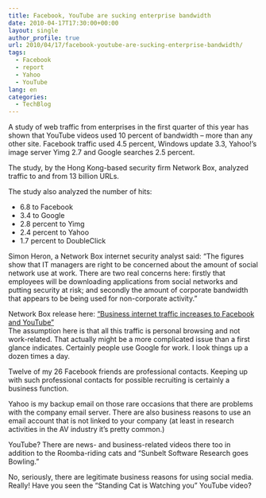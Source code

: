 ```yaml
---
title: Facebook, YouTube are sucking enterprise bandwidth
date: 2010-04-17T17:30:00+00:00
layout: single
author_profile: true
url: 2010/04/17/facebook-youtube-are-sucking-enterprise-bandwidth/
tags:
  - Facebook
  - report
  - Yahoo
  - YouTube
lang: en
categories: 
  - TechBlog
---
```

A study of web traffic from enterprises in the first quarter of this year has shown that YouTube videos used 10 percent of bandwidth – more than any other site. Facebook traffic used 4.5 percent, Windows update 3.3, Yahoo!’s image server Yimg 2.7 and Google searches 2.5 percent.

The study, by the Hong Kong-based security firm Network Box, analyzed traffic to and from 13 billion URLs.

The study also analyzed the number of hits:

  * 6.8 to Facebook
  * 3.4 to Google
  * 2.8 percent to Yimg
  * 2.4 percent to Yahoo
  * 1.7 percent to DoubleClick 

Simon Heron, a Network Box internet security analyst said: “The figures show that IT managers are right to be concerned about the amount of social network use at work. There are two real concerns here: firstly that employees will be downloading applications from social networks and putting security at risk; and secondly the amount of corporate bandwidth that appears to be being used for non-corporate activity.”

Network Box release here: [“Business internet traffic increases to Facebook and YouTube”](http://www.network-box.com/node/533)  
The assumption here is that all this traffic is personal browsing and not work-related. That actually might be a more complicated issue than a first glance indicates. Certainly people use Google for work. I look things up a dozen times a day.

Twelve of my 26 Facebook friends are professional contacts. Keeping up with such professional contacts for possible recruiting is certainly a business function.

Yahoo is my backup email on those rare occasions that there are problems with the company email server. There are also business reasons to use an email account that is not linked to your company (at least in research activities in the AV industry it’s pretty common.)

YouTube? There are news- and business-related videos there too in addition to the Roomba-riding cats and “Sunbelt Software Research goes Bowling.”

No, seriously, there are legitimate business reasons for using social media. Really! Have you seen the “Standing Cat is Watching you” YouTube video?